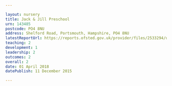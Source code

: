 ```yaml
---

layout: nursery
title: Jack & Jill Preschool
urn: 143485
postcode: PO4 8NU
address: Shelford Road, Portsmouth, Hampshire, PO4 8NU
latestReportUrl: https://reports.ofsted.gov.uk/provider/files/2533294/urn/143485.pdf
teaching: 2
development: 1
leadership: 2
outcomes: 2
overall: 2
date: 01 April 2018 
datePublish: 11 December 2015

---
```

